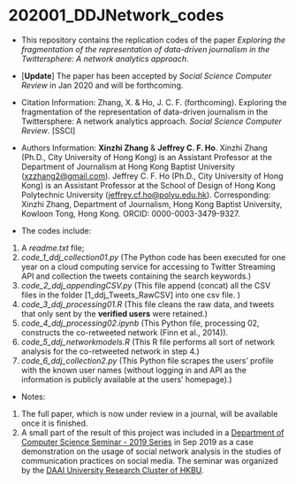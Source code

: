 # 202001_DDJNetwork_codes

 - This repository contains the replication codes of the paper *Exploring the fragmentation of the representation of data-driven journalism in the Twittersphere: A network analytics approach*.

 - [**Update**] The paper has been accepted by *Social Science Computer Review* in Jan 2020 and will be forthcoming.

 - Citation Information: Zhang, X. & Ho, J. C. F. (forthcoming). Exploring the fragmentation of the representation of data-driven journalism in the Twittersphere: A network analytics approach. *Social Science Computer Review*. [SSCI]

 - Authors Information: **Xinzhi Zhang** & **Jeffrey C. F. Ho**. Xinzhi Zhang (Ph.D., City University of Hong Kong) is an Assistant Professor at the Department of Journalism at Hong Kong Baptist University (xzzhang2@gmail.com). Jeffrey C. F. Ho (Ph.D., City University of Hong Kong) is an Assistant Professor at the School of Design of Hong Kong Polytechnic University (jeffrey.cf.ho@polyu.edu.hk). Corresponding: Xinzhi Zhang, Department of Journalism, Hong Kong Baptist University, Kowloon Tong, Hong Kong. ORCID: 0000-0003-3479-9327.

 - The codes include:

1. A *readme.txt* file;
2. *code_1_ddj_collection01.py* (The Python code has been executed for one year on a cloud computing service for accessing to Twitter Streaming API and collection the tweets containing the search keywords.)
3. *code_2_ddj_appendingCSV.py* (This file append (concat) all the CSV files in the folder [1_ddj_Tweets_RawCSV] into one csv file. )
4. *code_3_ddj_processing01.R* (This file cleans the raw data, and tweets that only sent by the **verified users** were retained.)
5. *code_4_ddj_processing02.ipynb* (This Python file, processing 02, constructs the co-retweeted network (Finn et al., 2014)).
6. *code_5_ddj_networkmodels.R* (This R file performs all sort of network analysis for the co-retweeted network in step 4.)
7. *code_6_ddj_collection2.py* (This Python file scrapes the users’ profile with the known user names (without logging in and API as the information is publicly available at the users’ homepage).)

 - Notes:

 1. The full paper, which is now under review in a journal, will be available once it is finished.
 2. A small part of the result of this project was included in a [Department of Computer Science Seminar - 2019 Series](https://www.comp.hkbu.edu.hk/v1/?page=seminars&id=540) in Sep 2019 as a case demonstration on the usage of social network analysis in the studies of communication practices on social media. The seminar was organized by the [DAAI University Research Cluster of HKBU](http://hkbu.ai/).

